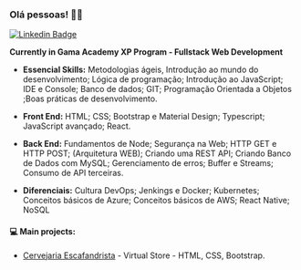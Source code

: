 ### Olá pessoas! 👋🏻
[![Linkedin Badge](https://img.shields.io/badge/-LinkedIn-blue?style=flat-square&logo=Linkedin&logoColor=white&link=https://www.linkedin.com/in/amauri-rodrigues/)](https://www.linkedin.com/in/amauri-rodrigues/)

**Currently in Gama Academy XP Program - Fullstack Web Development**


* **Essencial Skills:** Metodologias ágeis, Introdução ao mundo do desenvolvimento; Lógica de programação; Introdução ao JavaScript; IDE e Console; Banco de dados; GIT; Programação Orientada a Objetos ;Boas práticas de desenvolvimento.

* **Front End:** HTML; CSS; Bootstrap e Material Design; Typescript; JavaScript avançado; React.

* **Back End:** Fundamentos de Node; Segurança na Web; HTTP GET e HTTP POST; (Arquitetura WEB); Criando uma REST API; Criando Banco de Dados com MySQL; Gerenciamento de erros; Buffer e Streams; Consumo de API terceiras.

* **Diferenciais:** Cultura DevOps; Jenkings e Docker; Kubernetes; Conceitos básicos de Azure; Conceitos básicos de AWS; React Native; NoSQL

#### 💻 **Main projects:**
- [Cervejaria Escafandrista](https://github.com/amauriaureo/cervejaria-escafandrista) - Virtual Store - HTML, CSS, Bootstrap.

